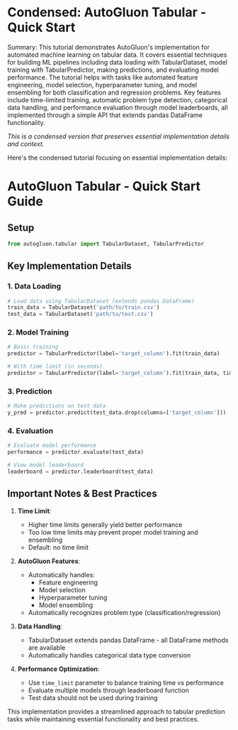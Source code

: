 # Condensed: AutoGluon Tabular - Quick Start

Summary: This tutorial demonstrates AutoGluon's implementation for automated machine learning on tabular data. It covers essential techniques for building ML pipelines including data loading with TabularDataset, model training with TabularPredictor, making predictions, and evaluating model performance. The tutorial helps with tasks like automated feature engineering, model selection, hyperparameter tuning, and model ensembling for both classification and regression problems. Key features include time-limited training, automatic problem type detection, categorical data handling, and performance evaluation through model leaderboards, all implemented through a simple API that extends pandas DataFrame functionality.

*This is a condensed version that preserves essential implementation details and context.*

Here's the condensed tutorial focusing on essential implementation details:

# AutoGluon Tabular - Quick Start Guide

## Setup
```python
from autogluon.tabular import TabularDataset, TabularPredictor
```

## Key Implementation Details

### 1. Data Loading
```python
# Load data using TabularDataset (extends pandas DataFrame)
train_data = TabularDataset('path/to/train.csv')
test_data = TabularDataset('path/to/test.csv')
```

### 2. Model Training
```python
# Basic training
predictor = TabularPredictor(label='target_column').fit(train_data)

# With time limit (in seconds)
predictor = TabularPredictor(label='target_column').fit(train_data, time_limit=60)
```

### 3. Prediction
```python
# Make predictions on test data
y_pred = predictor.predict(test_data.drop(columns=['target_column']))
```

### 4. Evaluation
```python
# Evaluate model performance
performance = predictor.evaluate(test_data)

# View model leaderboard
leaderboard = predictor.leaderboard(test_data)
```

## Important Notes & Best Practices

1. **Time Limit**: 
   - Higher time limits generally yield better performance
   - Too low time limits may prevent proper model training and ensembling
   - Default: no time limit

2. **AutoGluon Features**:
   - Automatically handles:
     - Feature engineering
     - Model selection
     - Hyperparameter tuning
     - Model ensembling
   - Automatically recognizes problem type (classification/regression)

3. **Data Handling**:
   - TabularDataset extends pandas DataFrame - all DataFrame methods are available
   - Automatically handles categorical data type conversion

4. **Performance Optimization**:
   - Use `time_limit` parameter to balance training time vs performance
   - Evaluate multiple models through leaderboard function
   - Test data should not be used during training

This implementation provides a streamlined approach to tabular prediction tasks while maintaining essential functionality and best practices.